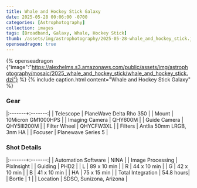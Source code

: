 ```yaml
---
title: Whale and Hockey Stick Galaxy
date: 2025-05-28 00:06:00 -0700
categories: [Astrophotography]
collection: images
tags: [Broadband, Galaxy, Whale, Hockey Stick]
thumb: /assets/img/astrophotography/2025-05-28-whale_and_hockey_stick.jpg
openseadragon: true
---
```


{% openseadragon {"image":"https://alexhelms.s3.amazonaws.com/public/assets/img/astrophotography/mosaic/2025_whale_and_hockey_stick/whale_and_hockey_stick.dzi"} %}
{% include caption.html content="Whale and Hockey Stick Galaxy" %}

### Gear

|:-------+:-------:|
| Telescope | PlaneWave Delta Rho 350 |
| Mount | 10Micron GM1000HPS |
| Imaging Camera | QHY600M |
| Guide Camera | QHY5III200M |
| Filter Wheel | QHYCFW3XL |
| Filters | Antlia 50mm LRGB, 3nm HA |
| Focuser | Planewave Series 5 |

### Shot Details

|:-------+:-------:|
| Automation Software | NINA |
| Image Processing | PixInsight |
| Guiding | PHD2 |
| L | 89 x 10 min |
| R | 44 x 10 min |
| G | 42 x 10 min |
| B | 41 x 10 min |
| HA | 75 x 15 min |
| Total Integration | 54.8 hours|
| Bortle | 1 |
| Location | SDSO, Sunizona, Arizona |